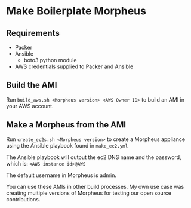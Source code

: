 # Make Boilerplate Morpheus

## Requirements
- Packer
- Ansible
  - boto3 python module
- AWS credentials supplied to Packer and Ansible

## Build the AMI
Run `build_aws.sh <Morpheus version> <AWS Owner ID>` to build an AMI in your AWS account.

## Make a Morpheus from the AMI
Run `create_ec2s.sh <Morpheus version>` to create a Morpheus appliance using the Ansible playbook found in `make_ec2.yml`

The Ansible playbook will output the ec2 DNS name and the password, which is: `<AWS instance id>@AWS`

The default username in Morpheus is admin.

You can use these AMIs in other build processes.  My own use case was creating multiple versions of Morpheus for testing our open source contributions.
